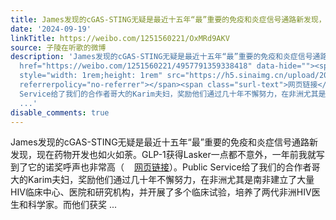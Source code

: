 ```yaml
---
title: James发现的cGAS-STING无疑是最近十五年“最”重要的免疫和炎症信号通路新发现，现在药物开发也如火如荼。GLP-1获得Lasker一点都不意外，一年前我就写到了它的诺...
date: '2024-09-19'
linkTitle: https://weibo.com/1251560221/OxMRd9AKV
source: 子陵在听歌的微博
description: 'James发现的cGAS-STING无疑是最近十五年“最”重要的免疫和炎症信号通路新发现，现在药物开发也如火如荼。GLP-1获得Lasker一点都不意外，一年前我就写到了它的诺奖呼声也非常高（<a
  href="https://weibo.com/1251560221/4957791359338418" data-hide=""><span class="url-icon"><img
  style="width: 1rem;height: 1rem" src="https://h5.sinaimg.cn/upload/2015/09/25/3/timeline_card_small_web_default.png"
  referrerpolicy="no-referrer"></span><span class="surl-text">网页链接</span></a>）。Public
  Service给了我们的合作者哥大的Karim夫妇，奖励他们通过几十年不懈努力，在非洲尤其是南非建立了大量HIV临床中心、医院和研究机构，并开展了多个临床试验，培养了两代非洲HIV医生和科学家。而他们获奖
  ...'
disable_comments: true
---
```

James发现的cGAS-STING无疑是最近十五年“最”重要的免疫和炎症信号通路新发现，现在药物开发也如火如荼。GLP-1获得Lasker一点都不意外，一年前我就写到了它的诺奖呼声也非常高（<a href="https://weibo.com/1251560221/4957791359338418" data-hide=""><span class="url-icon"><img style="width: 1rem;height: 1rem" src="https://h5.sinaimg.cn/upload/2015/09/25/3/timeline_card_small_web_default.png" referrerpolicy="no-referrer"></span><span class="surl-text">网页链接</span></a>）。Public Service给了我们的合作者哥大的Karim夫妇，奖励他们通过几十年不懈努力，在非洲尤其是南非建立了大量HIV临床中心、医院和研究机构，并开展了多个临床试验，培养了两代非洲HIV医生和科学家。而他们获奖 ...
